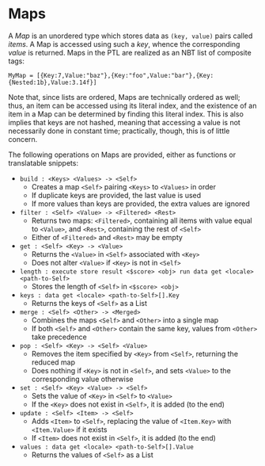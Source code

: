 # Maps

A _Map_ is an unordered type which stores data as `(key, value)` pairs called _items_. A Map is accessed using such a _key_, whence the corresponding _value_ is returned. Maps in the PTL are realized as an NBT list of composite tags:
```
MyMap = [{Key:7,Value:"baz"},{Key:"foo",Value:"bar"},{Key:{Nested:1b},Value:3.14f}]
```
Note that, since lists are ordered, Maps are technically ordered as well; thus, an item can be accessed using its literal index, and the existence of an item in a Map can be determined by finding this literal index. This is also implies that keys are not hashed, meaning that accessing a value is not necessarily done in constant time; practically, though, this is of little concern.

The following operations on Maps are provided, either as functions or translatable snippets:
* `build : <Keys> <Values> -> <Self>`
  * Creates a map `<Self>` pairing `<Keys>` to `<Values>` in order
  * If duplicate keys are provided, the last value is used
  * If more values than keys are provided, the extra values are ignored
* `filter : <Self> <Value> -> <Filtered> <Rest>`
  * Returns two maps: `<Filtered>`, containing all items with value equal to `<Value>`, and `<Rest>`, containing the rest of `<Self>`
  * Either of `<Filtered>` and `<Rest>` may be empty
* `get : <Self> <Key> -> <Value>`
  * Returns the `<Value>` in `<Self>` associated with `<Key>`
  * Does not alter `<Value>` if `<Key>` is not in `<Self>`
* `length : execute store result <$score> <obj> run data get <locale> <path-to-Self>`
  * Stores the length of `<Self>` in `<$score> <obj>`
* `keys : data get <locale> <path-to-Self>[].Key`
  * Returns the keys of `<Self>` as a List
* `merge : <Self> <Other> -> <Merged>`
  * Combines the maps `<Self>` and `<Other>` into a single map
  * If both `<Self>` and `<Other>` contain the same key, values from `<Other>` take precedence
* `pop : <Self> <Key> -> <Self> <Value>`
  * Removes the item specified by `<Key>` from `<Self>`, returning the reduced map
  * Does nothing if `<Key>` is not in `<Self>`, and sets `<Value>` to the corresponding value otherwise
* `set : <Self> <Key> <Value> -> <Self>`
  * Sets the value of `<Key>` in `<Self>` to `<Value>`
  * If the `<Key>` does not exist in `<Self>`, it is added (to the end)
* `update : <Self> <Item> -> <Self>`
  * Adds `<Item>` to `<Self>`, replacing the value of `<Item.Key>` with `<Item.Value>` if it exists
  * If `<Item>` does not exist in `<Self>`, it is added (to the end)
* `values : data get <locale> <path-to-Self>[].Value`
  * Returns the values of `<Self>` as a List
